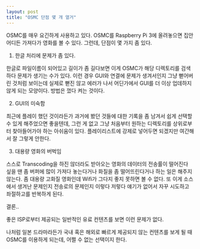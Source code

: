 ```yaml
---
layout: post
title: "OSMC 단점 몇 개 열거"
---
```



OSMC를 매우 요긴하게 사용하고 있다. OSMC를 Raspberry Pi 3에 올려놓으면 집안 어디든 가져다가 영화를 볼 수 있다. 그런데, 단점이 몇 가지 좀 있다. 




1. 한글 처리에 문제가 좀 있다.




한글로 파일이름이 되어있고 길이가 좀 길다보면 이게 OSMC가 해당 디렉토리를 검색하다 문제가 생기는 수가 있다. 이런 경우 GUI와 연결에 문제가 생겨서인지 그냥 뻗어버린 것처럼 보이는데 실제로 뻗진 않고 에러가 나서 어딘가에서 GUI를 더 이상 업데하지 않게 되는 모양이다. 방법은 껐다 켜는 것이다.




2. GUI의 미숙함




최근에 플레이 했던 것이라든가 과거에 봤던 것들에 대한 기록을 좀 남겨서 쉽게 선택할 수 있게 해주었으면 좋을텐데, 그런 게 없고 그냥 처음부터 원하는 디렉토리를 상위로부터 찾아들어가야 하는 아쉬움이 있다. 플레이리스트에 강제로 넣어두면 되겠지만 여간해서 잘 그렇게 안한다.




3. 대용량 영화의 버벅임




스스로 Transcoding을 하진 않더라도 받아오는 영화의 데이터의 전송률이 떨어진다 싶을 땐 좀 버퍼에 많이 가져다 놓는다거나 화질을 좀 떨어뜨린다거나 하는 일은 해주지 않는다. 좀 대용량 고화질 영화인데 Wifi가 그다지 좋지 못하면 볼 수 없다. 또 이게 소스에서 생겨난 문제인지 전송로의 문제인지 이렇다 저렇다 얘기가 없어서 자꾸 시도하고 좌절하고를 반복하게 된다.




결론..




좋은 ISP로부터 제공되는 일반적인 유료 컨텐츠를 보면 이런 문제가 없다. 




나처럼 일본 드라마라든가 국내 혹은 해외로 빠르게 제공되지 않는 컨텐츠를 보게 될 때 OSMC를 이용하게 되는데, 어쩔 수 없는 선택이지 한다.


